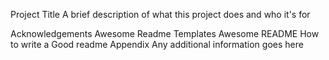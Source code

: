 Project Title
A brief description of what this project does and who it's for

Acknowledgements
Awesome Readme Templates
Awesome README
How to write a Good readme
Appendix
Any additional information goes here


